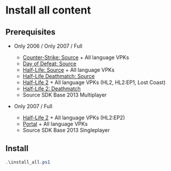 # Install all content

## Prerequisites

- Only 2006 / Only 2007 / Full
  - [Counter-Strike: Source](https://store.steampowered.com/app/240/CounterStrike_Source/) + All language VPKs
  - [Day of Defeat: Source](https://store.steampowered.com/app/300/Day_of_Defeat_Source/)
  - [Half-Life: Source](https://store.steampowered.com/app/280/HalfLife_Source/) + All language VPKs
  - [Half-Life Deathmatch: Source](https://store.steampowered.com/app/360/HalfLife_Deathmatch_Source/)
  - [Half-Life 2](https://store.steampowered.com/app/220/HalfLife_2/) + All language VPKs (HL2, HL2:EP1, Lost Coast)
  - [Half-Life 2: Deathmatch](https://store.steampowered.com/app/320/HalfLife_2_Deathmatch/)
  - Source SDK Base 2013 Multiplayer

- Only 2007 / Full
  - [Half-Life 2](https://store.steampowered.com/app/220/HalfLife_2/) + All language VPKs (HL2:EP2)
  - [Portal](https://store.steampowered.com/app/400/Portal/) + All language VPKs
  - Source SDK Base 2013 Singleplayer

## Install

```powershell
.\install_all.ps1
```
